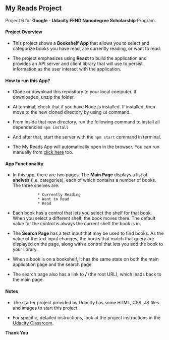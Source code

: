 ## My Reads Project

   Project 6 for **Google - Udacity FEND Nanodegree Scholarship** Program.

#### Project Overview

   * This project shows a **Bookshelf App** that allows you to select and categorize books you have read, are currently reading, or want to read. 

   * The project emphasizes using **React** to build the application and provides an API server and client library that will use to persist information as the user interact with the application.

#### How to run this App?

   * Clone or download this repository to your local computer. If downloaded, unzip the folder.

   * At terminal, check that if you have Node.js installed. If installed, then move to the new cloned directory by using `cd` command.

   * From inside that new directory, run the following command to install all dependencies `npm install`

   * And after that, start the server with the `npm start` command in terminal.

   * The My Reads App will automatically open in the    browser. You can run manually from [click here](http://localhost:3000/) too.

#### App Functionality

   * In this app, there are two pages. The **Main Page** displays a list of **shelves** (i.e. categories), each of which contains a number of books. The three shelves are:

                    * Currently Reading
                    * Want to Read
                    * Read

   * Each book has a control that lets you select the shelf for that book. When you select a different shelf, the book moves there. The default value for the control is always the current shelf the book is in.

   * The **Search Page** has a text input that may be used to find books. As the value of the text input changes, the books that match that query are displayed on the page, along with a control that lets you add the book to your library.

   * When a book is on a bookshelf, it has the same state on both the main application page and the search page.

   * The search page also has a link to **/** (the root URL), which leads back to the main page.

#### Notes

   * The starter project provided by Udacity has some HTML, CSS, JS files and images to start this project.

   * For specific, detailed instructions, look at the project instructions in the [Udacity Classroom](https://classroom.udacity.com/me).

**Thank You**